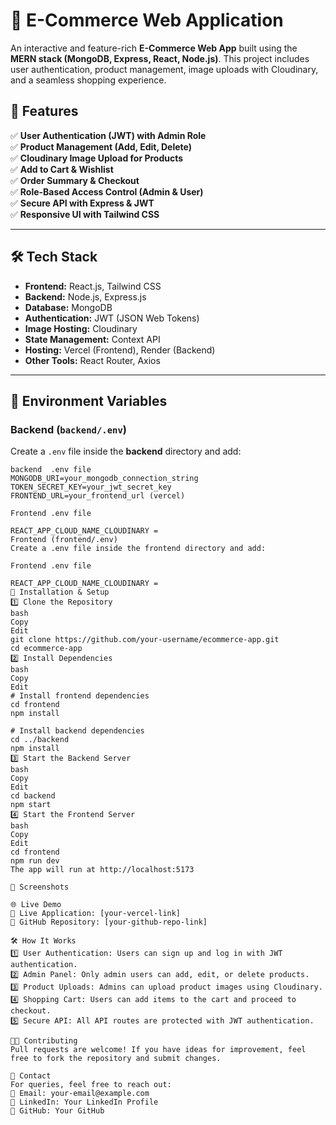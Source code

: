 
# 🛒 E-Commerce Web Application

An interactive and feature-rich **E-Commerce Web App** built using the **MERN stack (MongoDB, Express, React, Node.js)**. This project includes user authentication, product management, image uploads with Cloudinary, and a seamless shopping experience.

## 🚀 Features

✅ **User Authentication (JWT) with Admin Role**  
✅ **Product Management (Add, Edit, Delete)**  
✅ **Cloudinary Image Upload for Products**  
✅ **Add to Cart & Wishlist**  
✅ **Order Summary & Checkout**  
✅ **Role-Based Access Control (Admin & User)**  
✅ **Secure API with Express & JWT**  
✅ **Responsive UI with Tailwind CSS**  

---

## 🛠️ Tech Stack

- **Frontend:** React.js, Tailwind CSS  
- **Backend:** Node.js, Express.js  
- **Database:** MongoDB  
- **Authentication:** JWT (JSON Web Tokens)  
- **Image Hosting:** Cloudinary  
- **State Management:** Context API  
- **Hosting:** Vercel (Frontend), Render (Backend)  
- **Other Tools:** React Router, Axios  

---

## 📂 Environment Variables  

### **Backend (`backend/.env`)**  
Create a `.env` file inside the **backend** directory and add:

```env
backend  .env file
MONGODB_URI=your_mongodb_connection_string
TOKEN_SECRET_KEY=your_jwt_secret_key
FRONTEND_URL=your_frontend_url (vercel)

Frontend .env file

REACT_APP_CLOUD_NAME_CLOUDINARY =
Frontend (frontend/.env)
Create a .env file inside the frontend directory and add:

Frontend .env file

REACT_APP_CLOUD_NAME_CLOUDINARY =
🔧 Installation & Setup
1️⃣ Clone the Repository
bash
Copy
Edit
git clone https://github.com/your-username/ecommerce-app.git
cd ecommerce-app
2️⃣ Install Dependencies
bash
Copy
Edit
# Install frontend dependencies
cd frontend
npm install

# Install backend dependencies
cd ../backend
npm install
3️⃣ Start the Backend Server
bash
Copy
Edit
cd backend
npm start
4️⃣ Start the Frontend Server
bash
Copy
Edit
cd frontend
npm run dev
The app will run at http://localhost:5173

📸 Screenshots

🌐 Live Demo
🔗 Live Application: [your-vercel-link]
🔗 GitHub Repository: [your-github-repo-link]

🛠️ How It Works
1️⃣ User Authentication: Users can sign up and log in with JWT authentication.
2️⃣ Admin Panel: Only admin users can add, edit, or delete products.
3️⃣ Product Uploads: Admins can upload product images using Cloudinary.
4️⃣ Shopping Cart: Users can add items to the cart and proceed to checkout.
5️⃣ Secure API: All API routes are protected with JWT authentication.

🧑‍💻 Contributing
Pull requests are welcome! If you have ideas for improvement, feel free to fork the repository and submit changes.

📩 Contact
For queries, feel free to reach out:
📧 Email: your-email@example.com
🔗 LinkedIn: Your LinkedIn Profile
🐙 GitHub: Your GitHub



